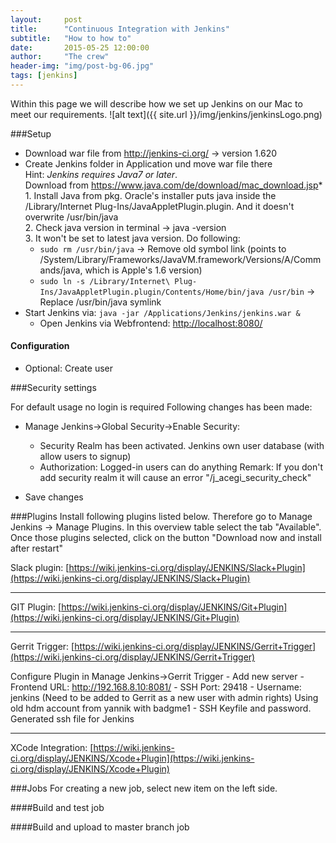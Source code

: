 ```yaml
---
layout:     post
title:      "Continuous Integration with Jenkins"
subtitle:   "How to how to"
date:       2015-05-25 12:00:00
author:     "The crew"
header-img: "img/post-bg-06.jpg"
tags: [jenkins]
---
```


Within this page we will describe how we set up Jenkins on our Mac to meet our requirements. 
![alt text]({{ site.url }}/img/jenkins/jenkinsLogo.png)


###Setup
- Download war file from http://jenkins-ci.org/ -> version 1.620
- Create Jenkins folder in Application und move war file there
<br />Hint: *Jenkins requires Java7 or later*. 
<br />Download from https://www.java.com/de/download/mac_download.jsp*
<br />1. Install Java from pkg. Oracle's installer puts java inside the /Library/Internet Plug-Ins/JavaAppletPlugin.plugin. And it doesn't overwrite /usr/bin/java
<br />2. Check java version in terminal -> java -version 
<br />3. It won't be set to latest java version. Do following:
  * ```sudo rm /usr/bin/java``` -> Remove old symbol link (points to /System/Library/Frameworks/JavaVM.framework/Versions/A/Commands/java, which is Apple's 1.6 version)
  * ```sudo ln -s /Library/Internet\ Plug-Ins/JavaAppletPlugin.plugin/Contents/Home/bin/java /usr/bin``` -> Replace /usr/bin/java symlink
- Start Jenkins via: ```java -jar /Applications/Jenkins/jenkins.war &```
  * Open Jenkins via Webfrontend: [http://localhost:8080/](http://localhost:8080/)

#### Configuration
- Optional: Create user


###Security settings

For default usage no login is required
Following changes has been made:
- Manage Jenkins->Global Security->Enable Security: 
     - Security Realm has been activated. Jenkins own user database (with allow users to signup)
     - Authorization: Logged-in users can do anything
Remark: If you don't add security realm it will cause an error "/j_acegi_security_check"

- Save changes



###Plugins
Install following plugins listed below. Therefore go to Manage Jenkins -> Manage Plugins. In this overview table select the tab "Available". Once those plugins selected, click on the button "Download now and install after restart"


Slack plugin: [https://wiki.jenkins-ci.org/display/JENKINS/Slack+Plugin](https://wiki.jenkins-ci.org/display/JENKINS/Slack+Plugin)

***

GIT Plugin: [https://wiki.jenkins-ci.org/display/JENKINS/Git+Plugin](https://wiki.jenkins-ci.org/display/JENKINS/Git+Plugin)

***
Gerrit Trigger: [https://wiki.jenkins-ci.org/display/JENKINS/Gerrit+Trigger](https://wiki.jenkins-ci.org/display/JENKINS/Gerrit+Trigger)

Configure Plugin in Manage Jenkins->Gerrit Trigger
     - Add new server
     - Frontend URL: http://192.168.8.10:8081/
     - SSH Port: 29418
     - Username: jenkins (Need to be added to Gerrit as a new user with admin rights)
       Using old hdm account from yannik with badgme1
     - SSH Keyfile and password. Generated ssh file for Jenkins

***
XCode Integration: [https://wiki.jenkins-ci.org/display/JENKINS/Xcode+Plugin](https://wiki.jenkins-ci.org/display/JENKINS/Xcode+Plugin)



###Jobs
For creating a new job, select new item on the left side. 

####Build and test job


####Build and upload to master branch job